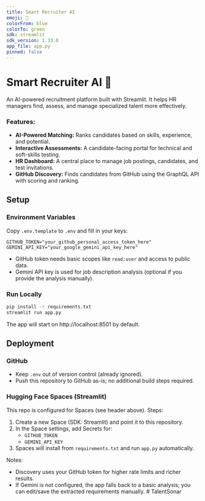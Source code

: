 ```yaml
---
title: Smart Recruiter AI
emoji: 🤖
colorFrom: blue
colorTo: green
sdk: streamlit
sdk_version: 1.33.0
app_file: app.py
pinned: false
---
```


# Smart Recruiter AI 🤖

An AI-powered recruitment platform built with Streamlit. It helps HR managers find, assess, and manage specialized talent more effectively.

### Features:
- **AI-Powered Matching:** Ranks candidates based on skills, experience, and potential.
- **Interactive Assessments:** A candidate-facing portal for technical and soft-skills testing.
- **HR Dashboard:** A central place to manage job postings, candidates, and test invitations.
- **GitHub Discovery:** Finds candidates from GitHub using the GraphQL API with scoring and ranking.

## Setup

### Environment Variables
Copy `.env.template` to `.env` and fill in your keys:

```
GITHUB_TOKEN="your_github_personal_access_token_here"
GEMINI_API_KEY="your_google_gemini_api_key_here"
```

- GitHub token needs basic scopes like `read:user` and access to public data.
- Gemini API key is used for job description analysis (optional if you provide the analysis manually).

### Run Locally

```cmd
pip install -r requirements.txt
streamlit run app.py
```

The app will start on http://localhost:8501 by default.

## Deployment

### GitHub
- Keep `.env` out of version control (already ignored).
- Push this repository to GitHub as-is; no additional build steps required.

### Hugging Face Spaces (Streamlit)
This repo is configured for Spaces (see header above). Steps:

1. Create a new Space (SDK: Streamlit) and point it to this repository.
2. In the Space settings, add Secrets for:
	- `GITHUB_TOKEN`
	- `GEMINI_API_KEY`
3. Spaces will install from `requirements.txt` and run `app.py` automatically.

Notes:
- Discovery uses your GitHub token for higher rate limits and richer results.
- If Gemini is not configured, the app falls back to a basic analysis; you can edit/save the extracted requirements manually.
#   T a l e n t S o n a r 
 

 
